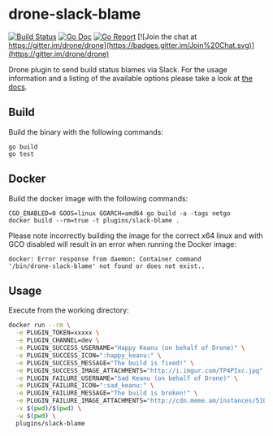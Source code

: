 # drone-slack-blame

[![Build Status](http://beta.drone.io/api/badges/drone-plugins/drone-slack-blame/status.svg)](http://beta.drone.io/drone-plugins/drone-slack-blame)
[![Go Doc](https://godoc.org/github.com/drone-plugins/drone-slack-blame?status.svg)](http://godoc.org/github.com/drone-plugins/drone-slack-blame)
[![Go Report](https://goreportcard.com/badge/github.com/drone-plugins/drone-slack-blame)](https://goreportcard.com/report/github.com/drone-plugins/drone-slack-blame)
[![Join the chat at https://gitter.im/drone/drone](https://badges.gitter.im/Join%20Chat.svg)](https://gitter.im/drone/drone)

Drone plugin to send build status blames via Slack. For the usage information
and a listing of the available options please take a look at
[the docs](DOCS.md).

## Build

Build the binary with the following commands:

```
go build
go test
```

## Docker

Build the docker image with the following commands:

```
CGO_ENABLED=0 GOOS=linux GOARCH=amd64 go build -a -tags netgo
docker build --rm=true -t plugins/slack-blame .
```

Please note incorrectly building the image for the correct x64 linux and with
GCO disabled will result in an error when running the Docker image:

```
docker: Error response from daemon: Container command
'/bin/drone-slack-blame' not found or does not exist..
```

## Usage

Execute from the working directory:

```sh
docker run --rm \
  -e PLUGIN_TOKEN=xxxxx \
  -e PLUGIN_CHANNEL=dev \
  -e PLUGIN_SUCCESS_USERNAME="Happy Keanu (on behalf of Drone)" \
  -e PLUGIN_SUCCESS_ICON=":happy_keanu:" \
  -e PLUGIN_SUCCESS_MESSAGE="The build is fixed!" \
  -e PLUGIN_SUCCESS_IMAGE_ATTACHMENTS="http://i.imgur.com/TP4PIxc.jpg" \
  -e PLUGIN_FAILURE_USERNAME="Sad Keanu (on behalf of Drone)" \
  -e PLUGIN_FAILURE_ICON=":sad_keanu:" \
  -e PLUGIN_FAILURE_MESSAGE="The build is broken!" \
  -e PLUGIN_FAILURE_IMAGE_ATTACHMENTS="http://cdn.meme.am/instances/51000361.jpg" \
  -v $(pwd)/$(pwd) \
  -w $(pwd) \
  plugins/slack-blame
```
